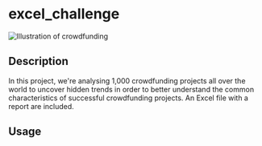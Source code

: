 # excel_challenge
![Illustration of crowdfunding](https://imageio.forbes.com/specials-images/imageserve/5dfd02fc4e2917000783972d/crowdfunding-concept/0x0.jpg?format=jpg&crop=1000,563,x0,y73,safe&width=1440)

## Description
In this project, we're analysing 1,000 crowdfunding projects all over the world to uncover hidden trends in order to better understand the common characteristics of successful crowdfunding projects. An Excel file with a report are included.

## Usage

